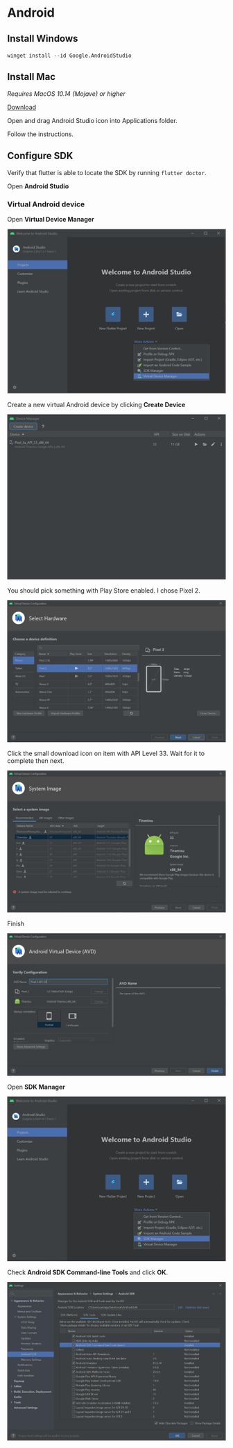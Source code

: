 # Android

## Install Windows

`winget install --id Google.AndroidStudio`

## Install Mac

*Requires MacOS 10.14 (Mojave) or higher*

[Download](https://developer.android.com/studio)

Open and drag Android Studio icon into Applications folder.

Follow the instructions.

## Configure SDK

Verify that flutter is able to locate the SDK by running `flutter doctor`.

Open **Android Studio**

### Virtual Android device

Open **Virtual Device Manager**

![](./screenshots/android1.png)

Create a new virtual Android device by clicking **Create Device**

![](./screenshots/android2.png)

You should pick something with Play Store enabled. I chose Pixel 2.

![](./screenshots/android3.png)

Click the small download icon on item with API Level 33.
Wait for it to complete then next.

![](./screenshots/android4.png)

Finish

![](./screenshots/android5.png)

Open **SDK Manager**

![](./screenshots/android6.png)

Check **Android SDK Command-line Tools** and click **OK**.

![](./screenshots/android7.png)